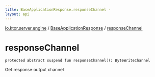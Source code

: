 ```yaml
---
title: BaseApplicationResponse.responseChannel - 
layout: api
---
```


<div class='api-docs-breadcrumbs'><a href="../index.html">io.ktor.server.engine</a> / <a href="index.html">BaseApplicationResponse</a> / <a href="./response-channel.html">responseChannel</a></div>

# responseChannel

<div class="signature"><code><span class="keyword">protected</span> <span class="keyword">abstract</span> <span class="keyword">suspend</span> <span class="keyword">fun </span><span class="identifier">responseChannel</span><span class="symbol">(</span><span class="symbol">)</span><span class="symbol">: </span><span class="identifier">ByteWriteChannel</span></code></div>

Get response output channel

